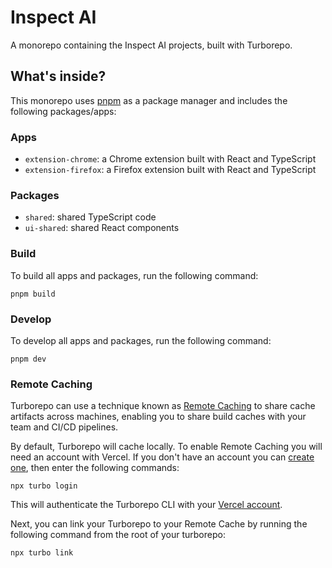 # Inspect AI

A monorepo containing the Inspect AI projects, built with Turborepo.

## What's inside?

This monorepo uses [pnpm](https://pnpm.io) as a package manager and includes the following packages/apps:

### Apps

- `extension-chrome`: a Chrome extension built with React and TypeScript
- `extension-firefox`: a Firefox extension built with React and TypeScript

### Packages

- `shared`: shared TypeScript code
- `ui-shared`: shared React components

### Build

To build all apps and packages, run the following command:

```
pnpm build
```

### Develop

To develop all apps and packages, run the following command:

```
pnpm dev
```

### Remote Caching

Turborepo can use a technique known as [Remote Caching](https://turbo.build/repo/docs/core-concepts/remote-caching) to share cache artifacts across machines, enabling you to share build caches with your team and CI/CD pipelines.

By default, Turborepo will cache locally. To enable Remote Caching you will need an account with Vercel. If you don't have an account you can [create one](https://vercel.com/signup), then enter the following commands:

```
npx turbo login
```

This will authenticate the Turborepo CLI with your [Vercel account](https://vercel.com/docs/concepts/personal-accounts/overview).

Next, you can link your Turborepo to your Remote Cache by running the following command from the root of your turborepo:

```
npx turbo link
```
